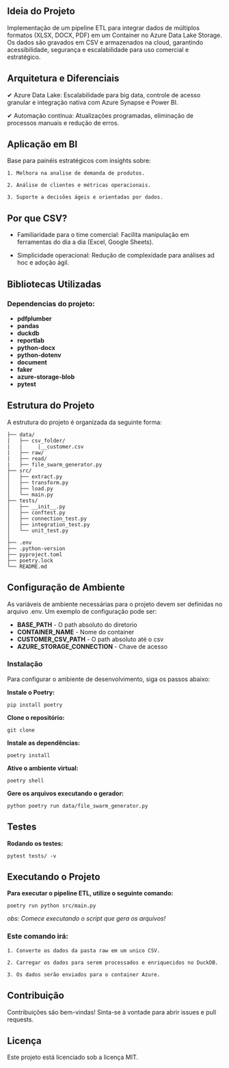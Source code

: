 ## Ideia do Projeto

Implementação de um pipeline ETL para integrar dados de múltiplos formatos (XLSX, DOCX, PDF) em um Container no Azure Data Lake Storage. Os dados são gravados em CSV e armazenados na cloud, garantindo acessibilidade, segurança e escalabilidade para uso comercial e estratégico.

## Arquitetura e Diferenciais

✔ Azure Data Lake: Escalabilidade para big data, controle de acesso granular e integração nativa com Azure Synapse e Power BI.   

✔ Automação contínua: Atualizações programadas, eliminação de processos manuais e redução de erros.

## Aplicação em BI

Base para painéis estratégicos com insights sobre:

    1. Melhora na analise de demanda de produtos.

    2. Análise de clientes e métricas operacionais.

    3. Suporte a decisões ágeis e orientadas por dados.

## Por que CSV?

* Familiaridade para o time comercial: Facilita manipulação em ferramentas do dia a dia (Excel, Google Sheets).

* Simplicidade operacional: Redução de complexidade para análises ad hoc e adoção ágil.

## Bibliotecas Utilizadas

### Dependencias do projeto:

* **pdfplumber**
* **pandas**
* **duckdb**
* **reportlab**
* **python-docx**
* **python-dotenv**
* **document**
* **faker**
* **azure-storage-blob**
* **pytest**

## Estrutura do Projeto

A estrutura do projeto é organizada da seguinte forma:

```
├── data/          
|   ├── csv_folder/
|   |     |__customer.csv
|   ├── raw/
|   ├── read/
|   ├── file_swarm_generator.py    
├── src/                    
│   ├── extract.py          
│   ├── transform.py         
│   ├── load.py       
│   └── main.py             
├── tests/ 
│   ├── __init__.py      
│   ├── conftest.py
│   ├── connection_test.py         
│   ├── integration_test.py       
│   └── unit_test.py 
│               
├── .env    
├── .python-version                
├── pyproject.toml          
├── poetry.lock             
└── README.md    
```          
## Configuração de Ambiente


As variáveis de ambiente necessárias para o projeto devem ser definidas no arquivo .env. Um exemplo de configuração pode ser:

* **BASE_PATH** - O path absoluto do diretorio
* **CONTAINER_NAME** - Nome do container
* **CUSTOMER_CSV_PATH** - O path absoluto até o csv
* **AZURE_STORAGE_CONNECTION** - Chave de acesso

### Instalação

Para configurar o ambiente de desenvolvimento, siga os passos abaixo:

**Instale o Poetry:**

```
pip install poetry
```

**Clone o repositório:**

```
git clone
```


**Instale as dependências:**

```
poetry install
```

**Ative o ambiente virtual:**

```
poetry shell
```
**Gere os arquivos executando o gerador:**

```
python poetry run data/file_swarm_generator.py
```

## Testes

**Rodando os testes:**

```
pytest tests/ -v
```

## Executando o Projeto


**Para executar o pipeline ETL, utilize o seguinte comando:**

```
poetry run python src/main.py
```
*obs: Comece executando o script que gera os arquivos!*

### Este comando irá:

    1. Converte os dados da pasta raw em um unico CSV.

    2. Carregar os dados para serem processados e enriquecidos no DuckDB.

    3. Os dados serão enviados para o container Azure.


## Contribuição
Contribuições são bem-vindas! Sinta-se à vontade para abrir issues e pull requests.

## Licença
Este projeto está licenciado sob a licença MIT.
